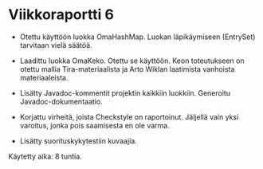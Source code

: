 # Viikkoraportti 6

* Otettu käyttöön luokka OmaHashMap. Luokan läpikäymiseen (EntrySet) tarvitaan vielä säätöä.

* Laadittu luokka OmaKeko. Otettu se käyttöön. Keon toteutukseen on otettu mallia Tira-materiaalista ja Arto Wiklan laatimista vanhoista materiaaleista.

* Lisätty Javadoc-kommentit projektin kaikkiin luokkiin. Generoitu Javadoc-dokumentaatio.

* Korjattu virheitä, joista Checkstyle on raportoinut. Jäljellä vain yksi varoitus, jonka pois saamisesta en ole varma.

* Lisätty suorituskykytestiin kuvaajia.

Käytetty aika: 8 tuntia.